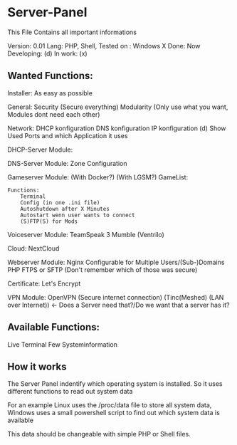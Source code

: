 # Server-Panel
This File Contains all important informations

Version: 0.01
Lang: PHP, Shell, 
Tested on : Windows X
Done: 
Now Developing: (d)
In work: (x)

## Wanted Functions:
Installer:
	As easy as possible

General:
	Security (Secure everything)
	Modularity (Only use what you want, Modules dont need each other)

Network:
	DHCP konfiguration
	DNS konfiguration
	IP konfiguration
(d)	Show Used Ports and which Application it uses

DHCP-Server Module:
	

DNS-Server Module:
	Zone Configuration

Gameserver Module:
	(With Docker?)
	(With LGSM?)
	GameList:
  
	Functions:
		Terminal
		Config (in one .ini file)
		Autoshutdown after X Minutes
		Autostart wenn user wants to connect
		(S)FTP(S) for Mods

Voiceserver Module:
	TeamSpeak 3
	Mumble
	(Ventrilo)

Cloud:
	NextCloud

Webserver Module:
	Nginx
		Configurable for Multiple Users/(Sub-)Domains
	PHP
	FTPS or SFTP (Don't remember which of those was secure)
  
Certificate:
	Let's Encrypt
	
VPN Module:
	OpenVPN (Secure internet connection)
	(Tinc(Meshed) (LAN over Internet)) <- Does a Server need that?/Do we want that a server has it?
 
## Available Functions:
Live Terminal
Few Systeminformation



## How it works
The Server Panel indentify which operating system is installed.
So it uses different functions to read out system data

For an example Linux uses the /proc/data file to store all 
system data, Windows uses a small powershell script to find
out which system data is available

This data should be changeable with simple PHP or Shell files.

